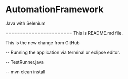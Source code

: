 # AutomationFramework
Java with Selenium

=======================
This is README.md file.

This is the new change from GitHub

-- Running the application via terminal or eclipse editor.

-- TestRunner.java

-- mvn clean install
